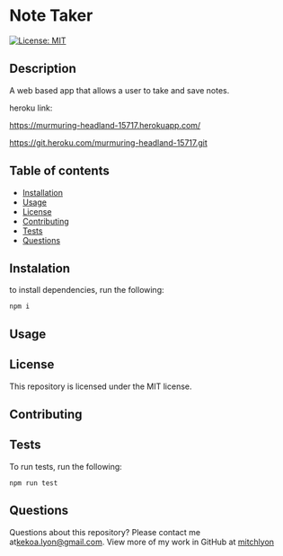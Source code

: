 # Note Taker

[![License: MIT](https://img.shields.io/badge/License-MIT-yellow.svg)](https://opensource.org/licenses/MIT)  

## Description

A web based app that allows a user to take and save notes.

heroku link:

https://murmuring-headland-15717.herokuapp.com/ 

https://git.heroku.com/murmuring-headland-15717.git
## Table of contents
* [Installation](#installation)
* [Usage](#usage)
* [License](#license)
* [Contributing](#contributing)
* [Tests](#tests)
* [Questions](#questions)

## Instalation

to install dependencies, run the following:

`
npm i
`

## Usage



## License

This repository is licensed under the MIT license.

## Contributing



## Tests

To run tests, run the following:

`
npm run test
`

## Questions

Questions about this repository? Please contact me at[kekoa.lyon@gmail.com](mailto:kekoa.lyon@gmail.com).
View more of my work in GitHub at [mitchlyon](https://github.com/mitchlyon)
